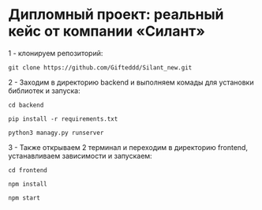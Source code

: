 # Дипломный проект: реальный кейс от компании «Силант»
1 - клонируем репозиторий:
```
git clone https://github.com/Gifteddd/Silant_new.git
```
2 - Заходим в директорию backend и выполняем комады для установки библиотек и запуска:
```
cd backend
```
```
pip install -r requirements.txt
```
```
python3 managy.py runserver
```
3 - Также открываем 2 терминал и переходим в директорию frontend, устанавливаем зависимости и запускаем:
```
cd frontend
```
```
npm install
```
```
npm start
```
